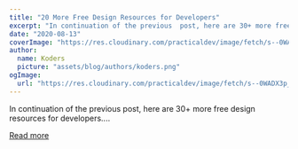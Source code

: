 ```yaml
---
title: "20 More Free Design Resources for Developers"
excerpt: "In continuation of the previous  post, here are 30+ more free design resources for developers...."
date: "2020-08-13"
coverImage: "https://res.cloudinary.com/practicaldev/image/fetch/s--0WADX3p_--/c_imagga_scale,f_auto,fl_progressive,h_420,q_auto,w_1000/https://dev-to-uploads.s3.amazonaws.com/i/7ehgbc3cogi82ba1cg5t.png"
author:
  name: Koders
  picture: "assets/blog/authors/koders.png"
ogImage:
  url: "https://res.cloudinary.com/practicaldev/image/fetch/s--0WADX3p_--/c_imagga_scale,f_auto,fl_progressive,h_420,q_auto,w_1000/https://dev-to-uploads.s3.amazonaws.com/i/7ehgbc3cogi82ba1cg5t.png"
---
```


In continuation of the previous post, here are 30+ more free design resources for developers....

[Read more](https://dev.to/moeminm/20-more-free-design-resources-for-developers-2ghk)
